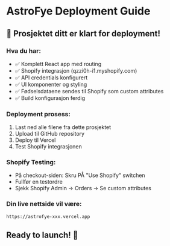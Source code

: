 # AstroFye Deployment Guide

## 🎉 Prosjektet ditt er klart for deployment!

### Hva du har:
- ✅ Komplett React app med routing
- ✅ Shopify integrasjon (qzzi0h-i1.myshopify.com)
- ✅ API credentials konfigurert 
- ✅ UI komponenter og styling
- ✅ Fødselsdataene sendes til Shopify som custom attributes
- ✅ Build konfigurasjon ferdig

### Deployment prosess:
1. Last ned alle filene fra dette prosjektet
2. Upload til GitHub repository 
3. Deploy til Vercel
4. Test Shopify integrasjonen

### Shopify Testing:
- På checkout-siden: Skru PÅ "Use Shopify" switchen
- Fullfør en testordre
- Sjekk Shopify Admin → Orders → Se custom attributes

### Din live nettside vil være:
`https://astrofye-xxx.vercel.app`

## Ready to launch! 🚀
